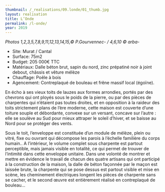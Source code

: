 ```yaml
---
thumbnail: /_realisations/09.londe/01_thumb.jpg
layout: realisation
title: L’Onde
permalink: /l-onde/
year: 2019 
---
```


<i>Photos 1,2,3,5,7,8,9,11,12,13,14,15,© P.Gourvennec- / 4,6,10 © arba- </i>

  * Site: Murat / Cantal
  * Surface: 75m2
  * Budget: 205 000€ TTC
  * Matériaux: Dalle béton brut, sapin du nord, zinc prépatiné noir à joint debout, châssis et vêture mélèze
  * Chauffage: Poêle à bois
  * Agencement: Contreplaqué de bouleau et frêne massif local (égoïne).

 En écho à ses vieux toits de lauzes aux formes arrondies, portés par des chevrons qui ont ployés sous le poids de la pierre, ou par des pièces de charpentes qui n’étaient pas toutes droites, et en opposition à la raideur des toits strictement plans de l’ère moderne, cette maison est couverte d’une toiture souple et débordante, convexe sur un versant, concave sur l’autre : elle se soulève au Sud pour mieux attraper le soleil d’hiver, et se baisse au Nord pour se protéger des vents.

Sous le toit, l’enveloppe est constituée d’un module de mélèze, plein ou vitré, fixe ou ouvrant qui décompose les parois à l’échelle familière du corps humain..
A l’intérieur, le volume complet sous charpente est partout perceptible, mais jamais visible en totalité, ce qui permet de trouver de l’intimité dans cette enveloppe unitaire.
Dans une volonté de montrer et mettre en évidence le travail de chacun des quatre artisans qui ont participé à la construction de la maison, la dalle de béton façonnée par le maçon est laissée brute, la charpente qui se pose dessus est partout visible et mise en scène, les cheminement électriques longent les pièces de charpente sans se cacher, et le second œuvre est entièrement réalisé en contreplaqué de bouleau…